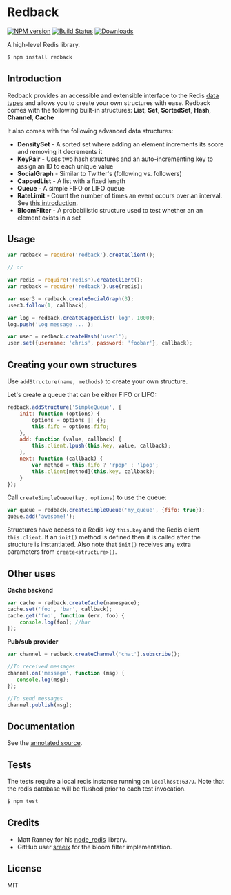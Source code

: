 # Redback

[![NPM version][npm-image]][npm-url]
[![Build Status][travis-image]][travis-url]
[![Downloads][downloads-image]][npm-url]

A high-level Redis library.

```sh
$ npm install redback
```

## Introduction

Redback provides an accessible and extensible interface to the Redis
[data types](http://redis.io/topics/data-types) and allows you to create
your own structures with ease. Redback comes with the following built-in
structures: **List**,  **Set**, **SortedSet**, **Hash**, **Channel**, **Cache**

It also comes with the following advanced data structures:

- **DensitySet** - A sorted set where adding an element increments its score and removing it decrements it
- **KeyPair** - Uses two hash structures and an auto-incrementing key to assign an ID to each unique value
- **SocialGraph** - Similar to Twitter's (following vs. followers)
- **CappedList** - A list with a fixed length
- **Queue** - A simple FIFO or LIFO queue
- **RateLimit** - Count the number of times an event occurs over an interval. See [this introduction](https://gist.github.com/chriso/54dd46b03155fcf555adccea822193da).
- **BloomFilter** - A probabilistic structure used to test whether an an element exists in a set

## Usage

```javascript
var redback = require('redback').createClient();

// or

var redis = require('redis').createClient();
var redback = require('redback').use(redis);
```

```javascript
var user3 = redback.createSocialGraph(3);
user3.follow(1, callback);

var log = redback.createCappedList('log', 1000);
log.push('Log message ...');

var user = redback.createHash('user1');
user.set({username: 'chris', password: 'foobar'}, callback);
```

## Creating your own structures

Use `addStructure(name, methods)` to create your own structure.

Let's create a queue that can be either FIFO or LIFO:

```javascript
redback.addStructure('SimpleQueue', {
    init: function (options) {
        options = options || {};
        this.fifo = options.fifo;
    },
    add: function (value, callback) {
        this.client.lpush(this.key, value, callback);
    },
    next: function (callback) {
        var method = this.fifo ? 'rpop' : 'lpop';
        this.client[method](this.key, callback);
    }
});
```

Call `createSimpleQueue(key, options)` to use the queue:

```javascript
var queue = redback.createSimpleQueue('my_queue', {fifo: true});
queue.add('awesome!');
```

Structures have access to a Redis key `this.key` and the Redis client
`this.client`. If an `init()` method is defined then it is called after
the structure is instantiated. Also note that `init()` receives any extra parameters
from `create<structure>()`.

## Other uses

**Cache backend**

```javascript
var cache = redback.createCache(namespace);
cache.set('foo', 'bar', callback);
cache.get('foo', function (err, foo) {
    console.log(foo); //bar
});
```

**Pub/sub provider**

```javascript
var channel = redback.createChannel('chat').subscribe();

//To received messages
channel.on('message', function (msg) {
   console.log(msg);
});

//To send messages
channel.publish(msg);
```

## Documentation

See the [annotated source](http://chriso.github.io/redback/api.html).

## Tests

The tests require a local redis instance running on `localhost:6379`. Note that
the redis database will be flushed prior to each test invocation.

```sh
$ npm test
```

## Credits

- Matt Ranney for his [node_redis](https://github.com/mranney/node_redis) library.
- GitHub user [sreeix](https://github.com/sreeix) for the bloom filter implementation.

## License

MIT


[downloads-image]: http://img.shields.io/npm/dm/redback.svg
[npm-url]: https://npmjs.org/package/redback
[npm-image]: http://img.shields.io/npm/v/redback.svg
[travis-url]: https://travis-ci.org/chriso/redback
[travis-image]: http://img.shields.io/travis/chriso/redback.svg
